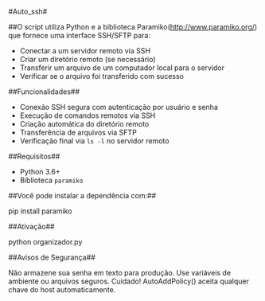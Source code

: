 #Auto_ssh# 

##O script utiliza Python e a biblioteca Paramiko(http://www.paramiko.org/) que fornece uma interface SSH/SFTP para:

- Conectar a um servidor remoto via SSH
- Criar um diretório remoto (se necessário)
- Transferir um arquivo de um computador local para o servidor
- Verificar se o arquivo foi transferido com sucesso

##Funcionalidades##

- Conexão SSH segura com autenticação por usuário e senha
- Execução de comandos remotos via SSH
- Criação automática do diretório remoto
- Transferência de arquivos via SFTP
- Verificação final via `ls -l` no servidor remoto

##Requisitos##

- Python 3.6+
- Biblioteca `paramiko`

##Você pode instalar a dependência com:##

pip install paramiko

##Ativação##

python organizador.py


##Avisos de Segurança##

Não armazene sua senha em texto para produção. Use variáveis de ambiente ou arquivos seguros.
Cuidado! AutoAddPolicy() aceita qualquer chave do host automaticamente.
